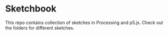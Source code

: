 # Sketchbook

This repo contains collection of sketches in Processing and p5.js. Check out the folders for different sketches.
